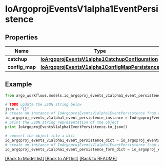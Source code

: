 # IoArgoprojEventsV1alpha1EventPersistence


## Properties

Name | Type | Description | Notes
------------ | ------------- | ------------- | -------------
**catchup** | [**IoArgoprojEventsV1alpha1CatchupConfiguration**](IoArgoprojEventsV1alpha1CatchupConfiguration.md) |  | [optional] 
**config_map** | [**IoArgoprojEventsV1alpha1ConfigMapPersistence**](IoArgoprojEventsV1alpha1ConfigMapPersistence.md) |  | [optional] 

## Example

```python
from argo_workflows.models.io_argoproj_events_v1alpha1_event_persistence import IoArgoprojEventsV1alpha1EventPersistence

# TODO update the JSON string below
json = "{}"
# create an instance of IoArgoprojEventsV1alpha1EventPersistence from a JSON string
io_argoproj_events_v1alpha1_event_persistence_instance = IoArgoprojEventsV1alpha1EventPersistence.from_json(json)
# print the JSON string representation of the object
print IoArgoprojEventsV1alpha1EventPersistence.to_json()

# convert the object into a dict
io_argoproj_events_v1alpha1_event_persistence_dict = io_argoproj_events_v1alpha1_event_persistence_instance.to_dict()
# create an instance of IoArgoprojEventsV1alpha1EventPersistence from a dict
io_argoproj_events_v1alpha1_event_persistence_form_dict = io_argoproj_events_v1alpha1_event_persistence.from_dict(io_argoproj_events_v1alpha1_event_persistence_dict)
```
[[Back to Model list]](../README.md#documentation-for-models) [[Back to API list]](../README.md#documentation-for-api-endpoints) [[Back to README]](../README.md)


